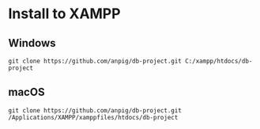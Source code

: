 # Install to XAMPP

## Windows

```
git clone https://github.com/anpig/db-project.git C:/xampp/htdocs/db-project
```

## macOS

```
git clone https://github.com/anpig/db-project.git /Applications/XAMPP/xamppfiles/htdocs/db-project
```
